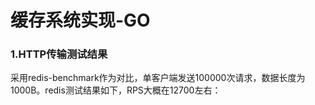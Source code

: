# 						缓存系统实现-GO

### 1.HTTP传输测试结果

采用redis-benchmark作为对比，单客户端发送100000次请求，数据长度为1000B。redis测试结果如下，RPS大概在12700左右：


